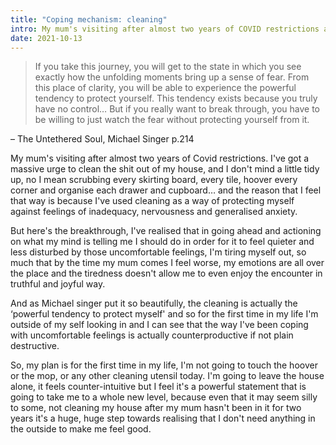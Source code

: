 ```yaml
---
title: "Coping mechanism: cleaning"
intro: My mum's visiting after almost two years of COVID restrictions and I've got a massive urge to deep clean my house.
date: 2021-10-13
---
```


> If you take this journey, you will get to the state in which you see exactly how the unfolding moments bring up a sense of fear. From this place of clarity, you will be able to experience the powerful tendency to protect yourself. This tendency exists because you truly have no control… But if you really want to break through, you have to be willing to just watch the fear without protecting yourself from it.

– The Untethered Soul, Michael Singer p.214

My mum's visiting after almost two years of Covid restrictions. I've got a massive urge to clean the shit out of my house, and I don't mind a little tidy up, no I mean scrubbing every skirting board, every tile, hoover every corner and organise each drawer and cupboard… and the reason that I feel that way is because I've used cleaning as a way of protecting myself against feelings of inadequacy, nervousness and generalised anxiety.

But here's the breakthrough, I've realised that in going ahead and actioning on what my mind is telling me I should do in order for it to feel quieter and less disturbed by those uncomfortable feelings, I'm tiring myself out, so much that by the time my mum comes I feel worse, my emotions are all over the place and the tiredness doesn't allow me to even enjoy the encounter in truthful and joyful way.

And as Michael singer put it so beautifully, the cleaning is actually the ‘powerful tendency to protect myself' and so for the first time in my life I'm outside of my self looking in and I can see that the way I've been coping with uncomfortable feelings is actually counterproductive if not plain destructive.

So, my plan is for the first time in my life, I'm not going to touch the hoover or the mop, or any other cleaning utensil today. I'm going to leave the house alone, it feels counter-intuitive but I feel it's a powerful statement that is going to take me to a whole new level, because even that it may seem silly to some, not cleaning my house after my mum hasn't been in it for two years it's a huge, huge step towards realising that I don't need anything in the outside to make me feel good.

